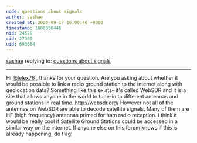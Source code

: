 ```yaml
---
node: questions about signals
author: sashae
created_at: 2020-09-17 16:00:46 +0000
timestamp: 1600358446
nid: 24578
cid: 27369
uid: 693684
---
```




[sashae](../profile/sashae) replying to: [questions about signals](../notes/lelex76/09-15-2020/questions-about-signals)

----
Hi [@lelex76](/profile/lelex76) , thanks for your question. Are you asking about whether it would be possible to link a radio ground station to the internet along with geolocation data? Something like this exists- it's called WebSDR and it is a site that allows anyone in the world to tune-in to different antennas and ground stations in real time. 
http://websdr.org/
However not all of the antennas on WebSDR are able to decode satellite signals. Many of them are HF (high frequency) antennas primed for ham radio reception. I think it would be really cool if Satellite Ground Stations could be accessed in a similar way on the internet. If anyone else on this forum knows if this is already happening, do flag!